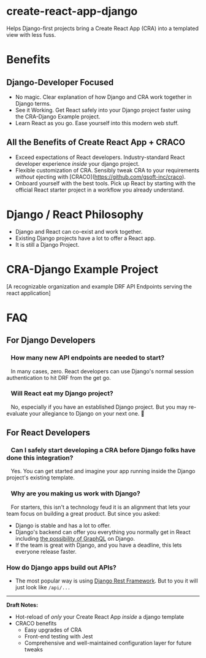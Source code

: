 # create-react-app-django

Helps Django-first projects bring a Create React App (CRA) into a templated view with less fuss.

# Benefits

## Django-Developer Focused

*   No magic. Clear explanation of how Django and CRA work together in Django terms.
*   See it Working. Get React safely into your Django project faster using the CRA-Django Example project.
*   Learn React as you go. Ease yourself into this modern web stuff.

## All the Benefits of Create React App + CRACO

*   Exceed expectations of React developers. Industry-standard React developer experience _inside_ your django project.
*   Flexible customization of CRA. Sensibly tweak CRA to your requirements _without_ ejecting with \[CRACO\](https://github.com/gsoft-inc/craco).
*   Onboard yourself with the best tools. Pick up React by starting with the official React starter project in a workflow you already understand.

# Django / React Philosophy

*   Django and React can co-exist and work together.
*   Existing Django projects have a lot to offer a React app.
*   It is still a Django Project.

# CRA-Django Example Project

\[A recognizable organization and example DRF API Endpoints serving the react application\]

# FAQ

## For Django Developers

###    How many new API endpoints are needed to start?

   In many cases, zero. React developers can use Django's normal session authentication to hit DRF from the get go.

###    Will React eat my Django project?

   No, especially if you have an established Django project. But you may re-evaluate your allegiance to Django on your next one. 👀

## For React Developers

###    Can I safely start developing a CRA before Django folks have done this integration?

   Yes. You can get started and imagine your app running inside the Django project's existing template.

###    Why are you making us work with Django?

   For starters, this isn't a technology feud it is an alignment that lets your team focus on building a great product. But since you asked:

*   Django is stable and has a lot to offer.
*   Django's backend can offer you everything you normally get in React including [the possibility of GraphQL](https://github.com/graphql-python/graphene-django) on Django.
*   If the team is great with Django, and you have a deadline, this lets everyone release faster. 

### How do Django apps build out APIs?

*   The most popular way is using [Django Rest Framework](https://www.django-rest-framework.org/). But to you it will just look like `/api/...`

---

**Draft Notes:** 

*   Hot-reload of _only_ your Create React App _inside_ a django template
*   CRACO benefits
    *   Easy upgrades of CRA
    *   Front-end testing with Jest
    *   Comprehensive and well-maintained configuration layer for future tweaks
